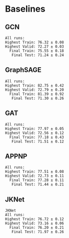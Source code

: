 # Baselines

## GCN
```shell
All runs:
Highest Train: 76.32 ± 0.08
Highest Valid: 72.27 ± 0.03
  Final Train: 75.55 ± 0.18
   Final Test: 71.24 ± 0.24
```

## GraphSAGE

```shell script
All runs:
Highest Train: 82.75 ± 0.42
Highest Valid: 72.79 ± 0.20
  Final Train: 81.39 ± 0.92
   Final Test: 71.30 ± 0.26
```

## GAT

```shell script
All runs:
Highest Train: 77.97 ± 0.05
Highest Valid: 72.56 ± 0.12
  Final Train: 77.18 ± 0.43
   Final Test: 71.51 ± 0.12
```

## APPNP
```Shell
All runs:
Highest Train: 77.51 ± 0.08
Highest Valid: 72.73 ± 0.11
  Final Train: 77.28 ± 0.11
   Final Test: 71.44 ± 0.21
```

## JKNet
```shell script
JKNet
All runs:
Highest Train: 76.72 ± 0.12
Highest Valid: 73.16 ± 0.06
  Final Train: 76.20 ± 0.21
   Final Test: 71.97 ± 0.26
```

